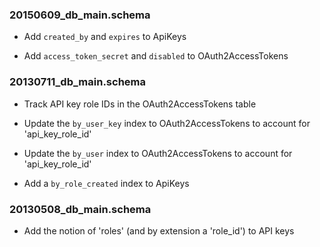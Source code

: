 ### 20150609_db_main.schema

* Add `created_by` and `expires` to ApiKeys

* Add `access_token_secret` and `disabled` to OAuth2AccessTokens

### 20130711_db_main.schema

* Track API key role IDs in the OAuth2AccessTokens table

* Update the `by_user_key` index to OAuth2AccessTokens to account for 'api_key_role_id'

* Update the `by_user` index to OAuth2AccessTokens to account for 'api_key_role_id'

* Add a `by_role_created` index to ApiKeys

### 20130508_db_main.schema

* Add the notion of 'roles' (and by extension a 'role_id') to API keys
